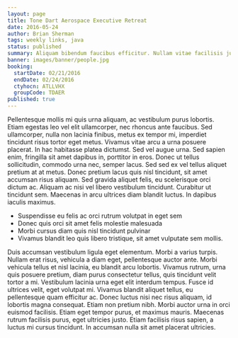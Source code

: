 ```yaml
---
layout: page
title: Tone Dart Aerospace Executive Retreat
date: 2016-05-24
author: Brian Sherman
tags: weekly links, java
status: published
summary: Aliquam bibendum faucibus efficitur. Nullam vitae facilisis justo. Phasellus sagittis.
banner: images/banner/people.jpg
booking:
  startDate: 02/21/2016
  endDate: 02/24/2016
  ctyhocn: ATLLVHX
  groupCode: TDAER
published: true
---
```

Pellentesque mollis mi quis urna aliquam, ac vestibulum purus lobortis. Etiam egestas leo vel elit ullamcorper, nec rhoncus ante faucibus. Sed ullamcorper, nulla non lacinia finibus, metus ex tempor mi, imperdiet tincidunt risus tortor eget metus. Vivamus vitae arcu a urna posuere placerat. In hac habitasse platea dictumst. Sed vel augue urna. Sed sapien enim, fringilla sit amet dapibus in, porttitor in eros. Donec ut tellus sollicitudin, commodo urna nec, semper lacus. Sed sed ex vel tellus aliquet pretium at at metus. Donec pretium lacus quis nisl tincidunt, sit amet accumsan risus aliquam. Sed gravida aliquet felis, eu scelerisque orci dictum ac. Aliquam ac nisi vel libero vestibulum tincidunt. Curabitur ut tincidunt sem. Maecenas in arcu ultrices diam blandit luctus. In dapibus iaculis maximus.

* Suspendisse eu felis ac orci rutrum volutpat in eget sem
* Donec quis orci sit amet felis molestie malesuada
* Morbi cursus diam quis nisl tincidunt pulvinar
* Vivamus blandit leo quis libero tristique, sit amet vulputate sem mollis.

Duis accumsan vestibulum ligula eget elementum. Morbi a varius turpis. Nullam erat risus, vehicula a diam eget, pellentesque auctor ante. Morbi vehicula tellus et nisl lacinia, eu blandit arcu lobortis. Vivamus rutrum, urna quis posuere pretium, diam purus consectetur tellus, quis tincidunt velit tortor a mi. Vestibulum lacinia urna eget elit interdum tempus. Fusce id ultrices velit, eget volutpat mi. Vivamus blandit aliquet tellus, eu pellentesque quam efficitur ac. Donec luctus nisi nec risus aliquam, id lobortis magna consequat. Etiam non pretium nibh. Morbi auctor urna in orci euismod facilisis. Etiam eget tempor purus, et maximus mauris. Maecenas rutrum facilisis purus, eget ultricies justo. Etiam facilisis risus sapien, a luctus mi cursus tincidunt. In accumsan nulla sit amet placerat ultricies.
